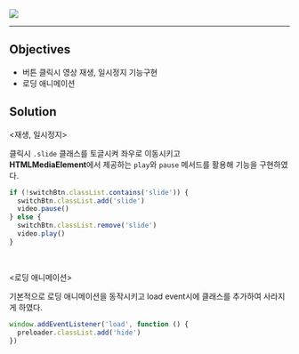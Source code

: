 <img src="https://user-images.githubusercontent.com/92071025/220085074-0dce6d59-1832-43ed-8fbf-095743dfffee.gif" />

<hr />

## Objectives

* 버튼 클릭시 영상 재생, 일시정지 기능구현
* 로딩 애니메이션

## Solution

<재생, 일시정지>

클릭시 <code>.slide</code> 클래스를 토글시켜 좌우로 이동시키고<br />
<strong>HTMLMediaElement</strong>에서 제공하는 <code>play</code>와 <code>pause</code> 메서드를 활용해 기능을 구현하였다.

```javascript
if (!switchBtn.classList.contains('slide')) {
  switchBtn.classList.add('slide')
  video.pause()
} else {
  switchBtn.classList.remove('slide')
  video.play()
}
```

<br />

<로딩 애니메이션>

기본적으로 로딩 애니메이션을 동작시키고 load event시에 클래스를 추가하여 사라지게 하였다.

```javascript
window.addEventListener('load', function () {
  preloader.classList.add('hide')
})
```